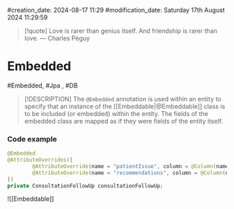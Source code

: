 #creation_date:  2024-08-17 11:29
#modification_date: Saturday 17th August 2024 11:29:59
> [!quote] Love is rarer than genius itself. And friendship is rarer than love.
> — Charles Péguy
# Embedded 
#Embedded, #Jpa , #DB 

> [!DESCRIPTION] 
> The `@Embedded` annotation is used within an entity to specify that an instance of the [[Embeddable|@Embeddable]] class is to be included (or embedded) within the entity. The fields of the embedded class are mapped as if they were fields of the entity itself.

### Code example 
```java 
@Embedded  
@AttributeOverrides({  
        @AttributeOverride(name = "patientIssue", column = @Column(name = "patient_issue")),  
        @AttributeOverride(name = "recommendations", column = @Column(name = "recommendations")),  
})  
private ConsultationFollowUp consultationFollowUp;
```


![[Embeddable]]